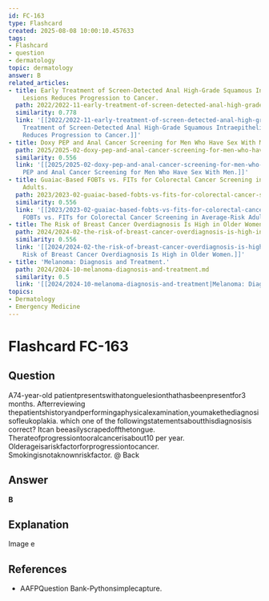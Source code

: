 ```yaml
---
id: FC-163
type: Flashcard
created: 2025-08-08 10:00:10.457633
tags:
- Flashcard
- question
- dermatology
topic: dermatology
answer: B
related_articles:
- title: Early Treatment of Screen-Detected Anal High-Grade Squamous Intraepithelial
    Lesions Reduces Progression to Cancer.
  path: 2022/2022-11-early-treatment-of-screen-detected-anal-high-grade-squamous.md
  similarity: 0.778
  link: '[[2022/2022-11-early-treatment-of-screen-detected-anal-high-grade-squamous|Early
    Treatment of Screen-Detected Anal High-Grade Squamous Intraepithelial Lesions
    Reduces Progression to Cancer.]]'
- title: Doxy PEP and Anal Cancer Screening for Men Who Have Sex With Men.
  path: 2025/2025-02-doxy-pep-and-anal-cancer-screening-for-men-who-have-sex-with.md
  similarity: 0.556
  link: '[[2025/2025-02-doxy-pep-and-anal-cancer-screening-for-men-who-have-sex-with|Doxy
    PEP and Anal Cancer Screening for Men Who Have Sex With Men.]]'
- title: Guaiac-Based FOBTs vs. FITs for Colorectal Cancer Screening in Average-Risk
    Adults.
  path: 2023/2023-02-guaiac-based-fobts-vs-fits-for-colorectal-cancer-screening-i.md
  similarity: 0.556
  link: '[[2023/2023-02-guaiac-based-fobts-vs-fits-for-colorectal-cancer-screening-i|Guaiac-Based
    FOBTs vs. FITs for Colorectal Cancer Screening in Average-Risk Adults.]]'
- title: The Risk of Breast Cancer Overdiagnosis Is High in Older Women.
  path: 2024/2024-02-the-risk-of-breast-cancer-overdiagnosis-is-high-in-older-wom.md
  similarity: 0.556
  link: '[[2024/2024-02-the-risk-of-breast-cancer-overdiagnosis-is-high-in-older-wom|The
    Risk of Breast Cancer Overdiagnosis Is High in Older Women.]]'
- title: 'Melanoma: Diagnosis and Treatment.'
  path: 2024/2024-10-melanoma-diagnosis-and-treatment.md
  similarity: 0.5
  link: '[[2024/2024-10-melanoma-diagnosis-and-treatment|Melanoma: Diagnosis and Treatment.]]'
topics:
- Dermatology
- Emergency Medicine
---
```


# Flashcard FC-163

## Question

A74-year-old patientpresentswithatonguelesionthathasbeenpresentfor3 months. Afterreviewing thepatientshistoryandperformingaphysicalexamination,youmakethediagnosisofleukoplakia. which one of the followingstatementsaboutthisdiagnosisis correct? Itcan beeasilyscrapedoffthetongue. Therateofprogressiontooralcancerisabout10 per year. Olderageisariskfactorforprogressiontocancer. Smokingisnotaknownriskfactor. @ Back

## Answer

**B**

## Explanation

Image e

## References

- AAFPQuestion Bank-Pythonsimplecapture.

